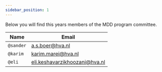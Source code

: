 ```yaml
---
sidebar_position: 1
---
```


Below you will find this years members of the MDD program committee.

<table>
    <thead>
        <tr>
            <th>Name</th>
            <th>Email</th>
        </tr>
    </thead>
    <tbody>
        <tr>
            <td><code>@sander</code></td>
            <td><a href="mailto:a.s.boer@hva.nl">a.s.boer@hva.nl</a></td>
        </tr>
        <tr>
            <td><code>@karim</code></td>
            <td><a href="mailto:karim.marei@hva.nl">karim.marei@hva.nl</a></td>
        </tr>
        <tr>
            <td><code>@eli</code></td>
            <td><a href="mailto:eli.keshavarzikhoozani@hva.nl">eli.keshavarzikhoozani@hva.nl</a></td>
        </tr>
    </tbody>
</table>
